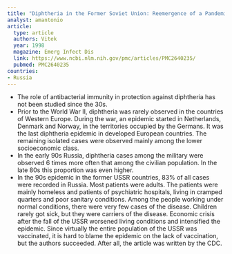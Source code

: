 ```yaml
---
title: "Diphtheria in the Former Soviet Union: Reemergence of a Pandemic Disease"
analyst: amantonio
article:
  type: article
  authors: Vitek
  year: 1998
  magazine: Emerg Infect Dis
  link: https://www.ncbi.nlm.nih.gov/pmc/articles/PMC2640235/
  pubmed: PMC2640235
countries:
- Russia
---
```


- The role of antibacterial immunity in protection against diphtheria has not been studied since the 30s.
- Prior to the World War II, diphtheria was rarely observed in the countries of Western Europe. During the war, an epidemic started in Netherlands, Denmark and Norway, in the territories occupied by the Germans. It was the last diphtheria epidemic in developed European countries. The remaining isolated cases were observed mainly among the lower socioeconomic class.
- In the early 90s Russia, diphtheria cases among the military were observed 6 times more often that among the civilian population. In the late 80s this proportion was even higher.
- In the 90s epidemic in the former USSR countries, 83% of all cases were recorded in Russia. Most patients were adults.
The patients were mainly homeless and patients of psychiatric hospitals, living in cramped quarters and poor sanitary conditions. Among the people working under normal conditions, there were very few cases of the disease.
Children rarely got sick, but they were carriers of the disease. Economic crisis after the fall of the USSR worsened living conditions and intensified the epidemic.
Since virtually the entire population of the USSR was vaccinated, it is hard to blame the epidemic on the lack of vaccination, but the authors succeeded. After all, the article was written by the CDC.

